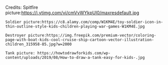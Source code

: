 Credits:
    Spitfire picture:https://i.ytimg.com/vi/cmVvWYkpUl0/maxresdefault.jpg
    
    Soldier picture:https://c8.alamy.com/comp/W1KM4E/toy-soldier-icon-in-thin-outline-style-kids-children-playing-war-games-W1KM4E.jpg
    
    Destroyer picture:https://img.freepik.com/premium-vector/coloring-page-with-boat-kids-cool-cruise-ship-cartoon-vector-illustration-children_315958-85.jpg?w=2000
    
    Tank picture: https://howtodrawforkids.com/wp-content/uploads/2019/08/How-to-draw-a-tank-easy-for-kids-.jpg